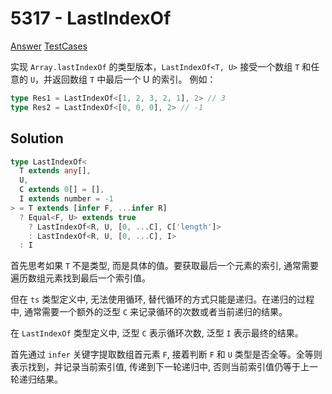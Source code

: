 # 5317 - LastIndexOf

[Answer](https://github.com/lybenson/ts-checker/blob/master/src/5317-medium-lastindexof/template.ts) [TestCases](https://github.com/lybenson/ts-checker/blob/master/src/5317-medium-lastindexof/test-cases.ts)

实现 `Array.lastIndexOf` 的类型版本，`LastIndexOf<T, U>` 接受一个数组 `T` 和任意的 `U`，并返回数组 `T` 中最后一个 U 的索引。
例如：

```ts
type Res1 = LastIndexOf<[1, 2, 3, 2, 1], 2> // 3
type Res2 = LastIndexOf<[0, 0, 0], 2> // -1
```

## Solution

```ts
type LastIndexOf<
  T extends any[],
  U,
  C extends 0[] = [],
  I extends number = -1
> = T extends [infer F, ...infer R]
  ? Equal<F, U> extends true
    ? LastIndexOf<R, U, [0, ...C], C['length']>
    : LastIndexOf<R, U, [0, ...C], I>
  : I
```

首先思考如果 `T` 不是类型, 而是具体的值。要获取最后一个元素的索引, 通常需要遍历数组元素找到最后一个索引值。

但在 `ts` 类型定义中, 无法使用循环, 替代循环的方式只能是递归。在递归的过程中, 通常需要一个额外的泛型 `C` 来记录循环的次数或者当前递归的结果。

在 `LastIndexOf` 类型定义中, 泛型 `C` 表示循环次数, 泛型 `I` 表示最终的结果。

首先通过 `infer` 关键字提取数组首元素 `F`, 接着判断 `F` 和 `U` 类型是否全等。全等则表示找到，并记录当前索引值, 传递到下一轮递归中, 否则当前索引值仍等于上一轮递归结果。
